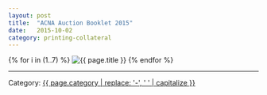 ```yaml
---
layout: post
title:  "ACNA Auction Booklet 2015"
date:   2015-10-02
category: printing-collateral
---
```


{% for i in (1..7) %}
  <img class="img-fluid mx-auto d-block" src="{{ site.imageurl }}{{ page.title | replace: ' ', '-' | downcase }}/{{ i }}.jpg" alt="{{ page.title }}" >
{% endfor %}
<hr>
<p>Category: <a href="/category/{{ page.category }}">{{ page.category | replace: '-', ' ' | capitalize }}</a></p>